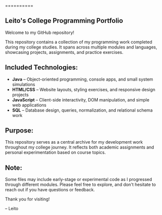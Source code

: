 ==========

Leito's College Programming Portfolio
-------------------------------------

Welcome to my GitHub repository!

This repository contains a collection of my programming work completed during my college studies. It spans across multiple modules and languages, showcasing projects, assignments, and practice exercises.

Included Technologies:
----------------------
- **Java** – Object-oriented programming, console apps, and small system simulations
- **HTML/CSS** – Website layouts, styling exercises, and responsive design projects
- **JavaScript** – Client-side interactivity, DOM manipulation, and simple web applications
- **SQL** – Database design, queries, normalization, and relational schema work

Purpose:
--------
This repository serves as a central archive for my development work throughout my college journey. It reflects both academic assignments and personal experimentation based on course topics.

Note:
-----
Some files may include early-stage or experimental code as I progressed through different modules. Please feel free to explore, and don't hesitate to reach out if you have questions or feedback.

Thank you for visiting!

– Leito
